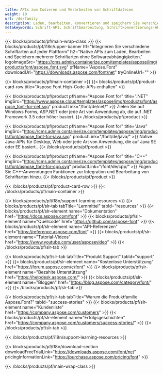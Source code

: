 ```yaml
---
title: APIs zum Codieren und Verarbeiten von Schriftdateien
weight: 10
url: /de/family
description: Laden, bearbeiten, konvertieren und speichern Sie verschiedene Schriftformate auf jeder Plattform ohne weitere Softwareabhängigkeiten mit Lösungen für .NET, C++ und Java
metakeywords: Schrift-API, Schriftbearbeitung, Schriftkonvertierungs-API
---
```


{{< blocks/products/pf/main-wrap-class >}}
{{< blocks/products/pf/i18n/upper-banner h1="Integrieren Sie verschiedene Schriftarten auf jeder Plattform" h2="Native APIs zum Laden, Bearbeiten und Speichern mehrerer Schriftarten ohne Softwareabhängigkeiten." logoImageSrc="https://cms.admin.containerize.com/templates/aspose/img/products/font/aspose_font.svg" pfName="Aspose.Font" downloadUrl="https://downloads.aspose.com/font/net" tryOnlineUrl="" >}}

{{< blocks/products/pf/main-container >}}
{{< blocks/products/pf/product-card-row title="Aspose.Font High-Code-APIs enthalten" >}}

{{< blocks/products/pf/product pfName="Aspose.Font for" title=".NET" imgSrc="https://www.aspose.cloud/templates/aspose/img/products/font/aspose_font-for-net.svg" productLink="/font/de/net/" >}}
Zielen Sie auf Windows Forms, ASP.NET oder jede Art von Anwendung ab, die auf .NET Framework 3.5 oder höher basiert.
{{< /blocks/products/pf/product >}}

{{< blocks/products/pf/product pfName="Aspose.Font for" title="Java" imgSrc="https://cms.admin.containerize.com/templates/aspose/img/products/font/aspose_font-for-java.svg" productLink="/font/de/java/" >}}
Native Java-APIs für Desktop, Web oder jede Art von Anwendung, die auf Java SE oder EE basiert..
{{< /blocks/products/pf/product >}}

{{< blocks/products/pf/product pfName="Aspose.Font for" title="C++" imgSrc="https://cms.admin.containerize.com/templates/aspose/img/products/font/aspose_font-for-cpp.svg" productLink="/font/de/cpp/" >}}
Fügen Sie C++-Anwendungen Funktionen zur Integration und Bearbeitung von Schriftarten hinzu.
{{< /blocks/products/pf/product >}}

{{< /blocks/products/pf/product-card-row >}}
{{< /blocks/products/pf/main-container >}}

{{< blocks/products/pf/i18n/support-learning-resources >}}
{{< blocks/products/pf/slr-tab tabTitle="Lernmittel" tabId="resources" >}}
{{< blocks/products/pf/slr-element name="Dokumentation" href="https://docs.aspose.com/font" >}}
{{< blocks/products/pf/slr-element name="Quellcode" href="https://github.com/aspose-font" >}}
{{< blocks/products/pf/slr-element name="API-Referenzen" href="https://reference.aspose.com/font" >}}
{{< blocks/products/pf/slr-element name="Tutorial-Videos" href="https://www.youtube.com/user/asposevideo" >}}
{{< /blocks/products/pf/slr-tab >}}

{{< blocks/products/pf/slr-tab tabTitle="Produkt Support" tabId="support" >}}
{{< blocks/products/pf/slr-element name="Kostenlose Unterstützung" href="https://forum.aspose.com/c/font" >}}
{{< blocks/products/pf/slr-element name="Bezahlte Unterstützung" href="https://helpdesk.aspose.com/" >}}
{{< blocks/products/pf/slr-element name="Bloggen" href="https://blog.aspose.com/category/font/" >}}
{{< /blocks/products/pf/slr-tab >}}

{{< blocks/products/pf/slr-tab tabTitle="Warum die Produktfamilie Aspose.Font?" tabId="success-stories" >}}
{{< blocks/products/pf/slr-element name="Kundenliste" href="https://company.aspose.com/customers" >}}
{{< blocks/products/pf/slr-element name="Erfolgsgeschichten" href="https://company.aspose.com/customers/success-stories/" >}}
{{< /blocks/products/pf/slr-tab >}}

{{< /blocks/products/pf/i18n/support-learning-resources >}}

{{< blocks/products/pf/i18n/download-section downloadFreeTrialLink="https://downloads.aspose.com/font/net" pricingInformationLink="https://purchase.aspose.com/pricing/font" >}}

{{< /blocks/products/pf/main-wrap-class >}}